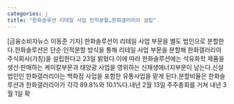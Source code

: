 ```yaml
---
categories: j
title: "한화솔루션 리테일 사업 인적분할…한화갤러리아 설립"
---
```

[금융소비자뉴스 이동준 기자] 한화솔루션이 리테일 사업 부문을 별도 법인으로 분할한다.한화솔루션은 단순&middot;인적분할 방식을 통해 리테일 사업 부문을 분할해 한화갤러리아 주식회사(가칭)을 설립한다고 23일 밝혔다.이에 따라 한화솔루션에는 석유화학 제품을 생산&middot;판매하는 케미칼부문과 태양광 사업을 영위하는 신재생에너지부문이 남는다.신설법인인 한화갤러리아는 백화점 사업을 포함한 유통사업을 맡게 된다.분할비율은 한화솔루션과 한화갤러리아가 각각 89.8%와 10.1%다.내년 2월 13일 주주총회를 거쳐 내년 3월 1일 확